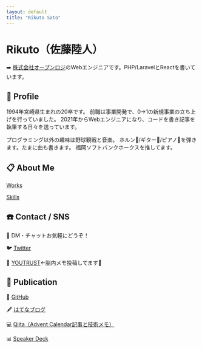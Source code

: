 ```yaml
---
layout: default
title: "Rikuto Sato"
---
```

# Rikuto（佐藤陸人）

➡️ [株式会社オープンロジ](http://corp.openlogi.com)のWebエンジニアです。PHP/LaravelとReactを書いています。

## 📌 Profile

1994年宮崎県生まれの20卒です。
前職は事業開発で、0→1の新規事業の立ち上げを行っていました。
2021年からWebエンジニアになり、コードを書き記事を執筆する日々を送っています。

プログラミング以外の趣味は野球観戦と音楽。
ホルン📯/ギター🎸/ピアノ🎹を弾きます。たまに曲も書きます。
福岡ソフトバンクホークスを推してます。


## 📋 About Me

[Works](/works)

[Skills](/skills)


## ☎️ Contact / SNS

<aside>
📎 DM・チャットお気軽にどうぞ！

</aside>

🐦 [Twitter](https://twitter.com/riku929hr)

🔗 [YOUTRUST](https://youtrust.jp/users/riku929hr)←脳内メモ投稿してます📮

## 📰 Publication

🐙 [GitHub](https://github.com/riku929hr)

🖋️ [はてなブログ](https://riku929hr.hatenablog.com)

💻 [Qiita（Advent Calendar記事と技術メモ）](https://qiita.com/riku929hr)

📊 [Speaker Deck](https://speakerdeck.com/riku929hr)
